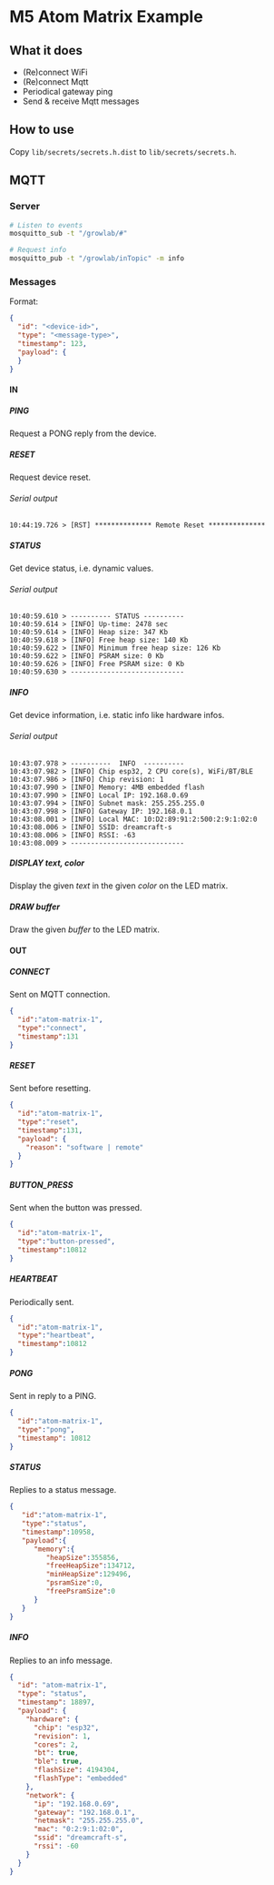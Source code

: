 # M5 Atom Matrix Example

## What it does

 * (Re)connect WiFi 
 * (Re)connect Mqtt
 * Periodical gateway ping
 * Send & receive Mqtt messages
 
## How to use

Copy `lib/secrets/secrets.h.dist` to `lib/secrets/secrets.h`.

## MQTT

### Server

```bash
# Listen to events
mosquitto_sub -t "/growlab/#"

# Request info
mosquitto_pub -t "/growlab/inTopic" -m info
```

### Messages

Format:

```json
{
  "id": "<device-id>",
  "type": "<message-type>",
  "timestamp": 123,
  "payload": {
  }
}
```

#### IN

##### PING

Request a PONG reply from the device.

##### RESET

Request device reset.

###### Serial output

```
10:44:19.726 > [RST] ************** Remote Reset **************
```

##### STATUS

Get device status, i.e. dynamic values.

###### Serial output

```
10:40:59.610 > ---------- STATUS ----------
10:40:59.614 > [INFO] Up-time: 2478 sec
10:40:59.614 > [INFO] Heap size: 347 Kb
10:40:59.618 > [INFO] Free heap size: 140 Kb
10:40:59.622 > [INFO] Minimum free heap size: 126 Kb
10:40:59.622 > [INFO] PSRAM size: 0 Kb
10:40:59.626 > [INFO] Free PSRAM size: 0 Kb
10:40:59.630 > ----------------------------
```

##### INFO

Get device information, i.e. static info like hardware infos.

###### Serial output

```
10:43:07.978 > ----------  INFO  ----------
10:43:07.982 > [INFO] Chip esp32, 2 CPU core(s), WiFi/BT/BLE
10:43:07.986 > [INFO] Chip revision: 1
10:43:07.990 > [INFO] Memory: 4MB embedded flash
10:43:07.990 > [INFO] Local IP: 192.168.0.69
10:43:07.994 > [INFO] Subnet mask: 255.255.255.0
10:43:07.998 > [INFO] Gateway IP: 192.168.0.1
10:43:08.001 > [INFO] Local MAC: 10:D2:89:91:2:500:2:9:1:02:0
10:43:08.006 > [INFO] SSID: dreamcraft-s
10:43:08.006 > [INFO] RSSI: -63
10:43:08.009 > ----------------------------
```
##### DISPLAY text, color

Display the given _text_ in the given _color_ on the LED matrix.

##### DRAW buffer

Draw the given _buffer_ to the LED matrix.

#### OUT

##### CONNECT

Sent on MQTT connection.

```json
{
  "id":"atom-matrix-1",
  "type":"connect",
  "timestamp":131
}
```

##### RESET

Sent before resetting.

```json
{
  "id":"atom-matrix-1",
  "type":"reset",
  "timestamp":131,
  "payload": {
    "reason": "software | remote"
  }
}
```

##### BUTTON_PRESS

Sent when the button was pressed.

```json
{
  "id":"atom-matrix-1",
  "type":"button-pressed",
  "timestamp":10812
}
```

##### HEARTBEAT

Periodically sent.

```json
{
  "id":"atom-matrix-1",
  "type":"heartbeat",
  "timestamp":10812
}
```

##### PONG

Sent in reply to a PING.

```json
{
  "id":"atom-matrix-1",
  "type":"pong",
  "timestamp": 10812
}
```

##### STATUS

Replies to a status message.


```json
{
   "id":"atom-matrix-1",
   "type":"status",
   "timestamp":10958,
   "payload":{
      "memory":{
         "heapSize":355856,
         "freeHeapSize":134712,
         "minHeapSize":129496,
         "psramSize":0,
         "freePsramSize":0
      }
   }
}
```

##### INFO

Replies to an info message.

```json
{
  "id": "atom-matrix-1",
  "type": "status",
  "timestamp": 18897,
  "payload": {
    "hardware": {
      "chip": "esp32",
      "revision": 1,
      "cores": 2,
      "bt": true,
      "ble": true,
      "flashSize": 4194304,
      "flashType": "embedded"
    },
    "network": {
      "ip": "192.168.0.69",
      "gateway": "192.168.0.1",
      "netmask": "255.255.255.0",
      "mac": "0:2:9:1:02:0",
      "ssid": "dreamcraft-s",
      "rssi": -60
    }
  }
}
```
